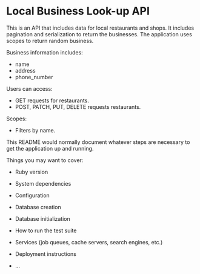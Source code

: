 # Local Business Look-up API

This is an API that includes data for local restaurants and shops. It includes pagination and serialization to return the businesses. The application uses scopes to return random business.


Business information includes:
* name
* address
* phone_number

Users can access:
* GET requests for restaurants.
* POST, PATCH, PUT, DELETE requests restaurants.

Scopes:
* Filters by name.



This README would normally document whatever steps are necessary to get the
application up and running.

Things you may want to cover:

* Ruby version

* System dependencies

* Configuration

* Database creation

* Database initialization

* How to run the test suite

* Services (job queues, cache servers, search engines, etc.)

* Deployment instructions

* ...
